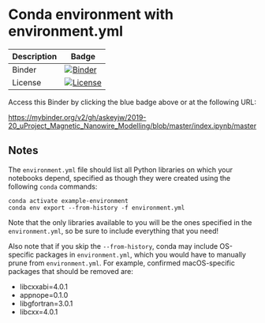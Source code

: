 # Conda environment with environment.yml

|Description| Badge| 
| -- | -- | 
|Binder | [![Binder](https://mybinder.org/badge_logo.svg)](https://mybinder.org/v2/gh/askeyjw/2019-20_uProject_Magnetic_Nanowire_Modelling/blob/master/index.ipynb/master) | 
| License | [![License](https://img.shields.io/badge/License-BSD%203--Clause-blue.svg)](https://opensource.org/licenses/BSD-3-Clause) |


Access this Binder by clicking the blue badge above or at the following URL:

https://mybinder.org/v2/gh/askeyjw/2019-20_uProject_Magnetic_Nanowire_Modelling/blob/master/index.ipynb/master


## Notes
The `environment.yml` file should list all Python libraries on which your notebooks
depend, specified as though they were created using the following `conda` commands:

```
conda activate example-environment
conda env export --from-history -f environment.yml
```

Note that the only libraries available to you will be the ones specified in
the `environment.yml`, so be sure to include everything that you need! 

Also note that if you skip the `--from-history`, conda may include OS-specific
packages in `environment.yml`, which you would have to manually prune from
`environment.yml`.  For example, confirmed macOS-specific packages that should
be removed are:

* libcxxabi=4.0.1
* appnope=0.1.0
* libgfortran=3.0.1
* libcxx=4.0.1
